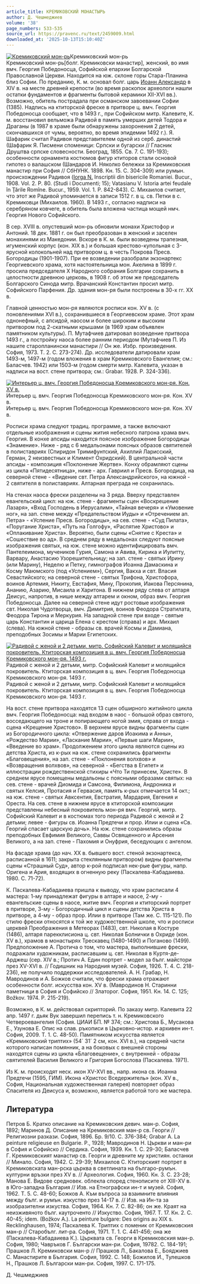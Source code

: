 ```yaml
---
article_title: КРЕМИКОВСКИЙ МОНАСТЫРЬ
author: Д. Чешмеджиев
volume: '38'
page_numbers: 533-535
source_url: https://pravenc.ru/text/2459009.html
downloaded_at: '2025-10-13T15:10:40Z'
---
```


[![Кремиковский мон-рь](https://pravenc.ru/data/2019/08/11/1236500689/i200.jpg "Кликните для увеличения картинки")](https://pravenc.ru/data/2019/08/11/1236500689/i400.jpg)Кремиковский мон-рь  
Кремиковский мон-рь[болг. Кремиковски манастир], женский, во имя вмч. Георгия Победоносца, Софийской епархии Болгарской Православной Церкви. Находится на юж. склоне горы Стара-Планина близ Софии. По преданию, К. м. основал болг. царь [Иоанн Александр](<https://pravenc.ru/text/Иоанн Александр.html>) в XIV в. на месте древней крепости (во время раскопок археологи нашли остатки фундаментов и фрагменты бытовой керамики ХII-ХVI вв.). Возможно, обитель пострадала при османском завоевании Софии (1385). Надпись на ктиторской фреске в притворе ц. вмч. Георгия Победоносца сообщает, что в 1493 г., при Софийском митр. Калевите, К. м. восстановил вельможа Радивой в память умерших детей Тодора и Драганы (в 1987 в храме были обнаружены захоронения 2 детей, скончавшихся от чумы, вероятно, во время эпидемии 1492 г.). Я. Шафарик считал Радивоя представителем одной из серб. династий (Шафарик Я. Писмени споменици: Српски и бугарски // Гласник Друштва српске словесности. Београд, 1855. Св. 7. С. 191-193); особенности орнамента костюмов фигур ктиторов стали основой гипотез о валашском (Шандаров И. Няколко бележки за Кремиковския манастир при София // СбНУНК. 1898. Кн. 15. С. 304-309) или румын. происхождении Радивоя ([Iorga N.](<https://pravenc.ru/text/Iorga N .html>) Inscriptii din bisericile Romaniei. Bucur., 1908. Vol. 2. Р. 80. (Studi i Documenti; 15); Vatasianu V. Istoria artei feudale în Ţările Romîne. Bucur., 1959. Vol. 1. Р. 842-843). С. Михаилов считает, что этот же Радивой упоминается в записи 1512 г. в ц. св. Петки в с. Кремиковци (Михаилов. 1960). В 1493 г., согласно надписи на серебряном ковчеге, в обитель была вложена частица мощей нмч. Георгия Нового Софийского.

В сер. ХVIII в. опустевший мон-рь обновили монахи Христофор и Антоний. 18 дек. 1881 г. он был преобразован в женский и заселен монахинями из Македонии. Вскоре в К. м. были возведены трапезная, игуменский корпус (кон. XIX в.) и большая крестово-купольная с 3-ярусной колокольней над притвором ц. в честь Покрова Пресв. Богородицы (1901-1907). При ее возведении разобрали экзонартекс Георгиевского храма, хотя настоятельница мон. Акелина в 1899 г. просила председателя Х Народного собрания Болгарии сохранить в целостности древнюю церковь, в 1908 г. об этом же председатель Болгарского Синода митр. Врачанский Константин просил митр. Софийского Парфения. Др. здания мон-ря были построены в 30-х гг. XX в.

Главной ценностью мон-ря являются росписи кон. XV в. (с поновлениями XVI в.), сохранившиеся в Георгиевском храме. Этот храм однонефный, с апсидой, наосом и более широким и высоким притвором под 2-скатными крышами (в 1969 храм объявлен памятником культуры). П. Мутафчиев датировал возведение притвора 1493 г., а постройку наоса более ранним периодом (Мутафчиев П. Из нашите старопланински манастири // Он же. Избр. произведения. София, 1973. Т. 2. С. 273-274). Др. исследователи датировали храм 1493-м, 1497-м (годом вложения в храм Кремиковского Евангелия; см.: Баласчев. 1942) или 1503-м (годом смерти митр. Калевита, указан в надписи на вост. стене притвора; см.: Grabar. 1928. P. 324-336).

[![Интерьер ц. вмч. Георгия Победоносца Кремиковского мон-ря. Кон. XV в.](https://pravenc.ru/data/2019/08/11/1236500852/i200.jpg "Кликните для увеличения картинки")](https://pravenc.ru/data/2019/08/11/1236500852/i400.jpg)Интерьер ц. вмч. Георгия Победоносца Кремиковского мон-ря. Кон. XV в.  
Интерьер ц. вмч. Георгия Победоносца Кремиковского мон-ря. Кон. XV в.

Росписи храма следуют традиц. программе, а также включают отдельные изображения и сцены жития небесного патрона храма вмч. Георгия. В конхе апсиды находится поясное изображение Богородицы «Знамение». Ниже - ряд с 6 медальонами поясных образов святителей в полиставриях (Спиридон Тримифунтский, Ахиллий Ларисский, Герман, 2 неизвестных и Климент Охридский). В центральной части апсиды - композиция «Поклонение Жертве». Конху обрамляют сцены из цикла «Пятидесятница», ниже - арх. Гавриил и Пресв. Богородица, на северной стене - «Видение свт. Петра Александрийского», на южной - 2 святителя в полиставриях. Алтарная преграда не сохранилась.

На стенах наоса фрески разделены на 3 ряда. Вверху представлен евангельский цикл: на юж. стене - фрагменты сцен «Воскрешение Лазаря», «Вход Господень в Иерусалим», «Тайная вечеря» и «Умовение ног», на зап. стене между «Предательством Иуды» и «Отречением ап. Петра» - «Успение Пресв. Богородицы», на сев. стене - «Суд Пилата», «Поругание Христа», «Путь на Голгофу», «Распятие Христово» и «Оплакивание Христа». Вероятно, были сцены «Снятие с Креста» и «Сошествие во ад». В среднем ряду в медальонах следуют поясные изображения святых, на юж. стене можно идентифицировать вмч. Пантелеимона, мучеников Гурия, Самона и Авива, Кирика и Иулитту, Варвару, Анастасию Узорешительницу; на зап. стене - святых Ирину (или Марину), Неделю и Петку, гимнографов Иоанна Дамаскина и Косму Маюмского (под «Успением»), Сергия, Вакха и свт. Власия Севастийского; на северной стене - святых Трифона, Христофора, воинов Артемия, Никиту, Евстафия, Мину, Прокопия, Иакова Персянина, Ананию, Азарию, Мисаила и Харитона. В нижнем ряду слева от алтаря Деисус, напротив, в нише между алтарем и окном, образ вмч. Георгия Победоносца. Далее на северной стене идут ростовые изображения свт. Николая Чудотворца, вмч. Димитрия, воинов Феодора Стратилата, Феодора Тирона и Меркурия. На западной стене при входе - святые царь Константин и царица Елена с крестом (справа) и арх. Михаил (слева). На южной стене - образы св. врачей Космы и Дамиана, преподобных Зосимы и Марии Египетских.

[![Радивой с женой и 2 детьми, митр. Софийский Калевит и молящийся покровитель. Ктиторская композиция в ц. вмч. Георгия Победоносца Кремиковского мон-ря. 1493 г.](https://pravenc.ru/data/2019/08/11/1236501248/i200.jpg "Кликните для увеличения картинки")](https://pravenc.ru/data/2019/08/11/1236501248/i400.jpg)Радивой с женой и 2 детьми, митр. Софийский Калевит и молящийся покровитель. Ктиторская композиция в ц. вмч. Георгия Победоносца Кремиковского мон-ря. 1493 г.  
Радивой с женой и 2 детьми, митр. Софийский Калевит и молящийся покровитель. Ктиторская композиция в ц. вмч. Георгия Победоносца Кремиковского мон-ря. 1493 г.

На вост. стене притвора находятся 13 сцен обширного житийного цикла вмч. Георгия Победоносца: над входом в наос - большой образ святого, восседающего на троне и попирающего ногой змия, справа от входа - сцена «Крещение Христово». В верхнем ярусе видны фрагменты сцен из Богородичного цикла: «Отвержение даров Иоакима и Анны», «Рождество Марии», «Ласкание Марии», «Первые шаги Марии», «Введение во храм». Продолжением этого цикла являются сцены из детства Христа, из к-рых на юж. стене сохранились фрагменты «Благовещения», на зап. стене - «Поклонения волхвов» и «Возвращения волхвов», на северной - «Бегства в Египет» и иллюстрации рождественской стихиры «Что Ти принесем, Христе». В среднем ярусе помещены медальоны с поясными образами святых: на сев. стене - врачей Диомида и Самсона, Филимона, Андроника и святых Келсия, Протасия и Гервасия, память к-рых отмечается 14 окт.; на юж. стене - святых Авксентия, Евстратия, Мардария, Евгения и Ореста. На сев. стене в нижнем ярусе в ктиторской композиции представлены небесный покровитель мон-ря вмч. Георгий, митр. Софийский Калевит и в костюмах того периода Радивой с женой и 2 детьми; левее - фигуры св. Иоанна Предтечи и прор. Илии и сцена «Св. Георгий спасает царскую дочь». На юж. стене сохранились образы преподобных Евфимия Великого, Саввы Освященного и Арсения Великого, а на зап. стене - Пахомия и Онуфрия, беседующих с ангелом.

На фасаде храма (до нач. ХХ в. бывшего вост. стеной экзонартекса, расписанной в 1611; закрыта стеклянным притвором) видны фрагменты сцены «Страшный Суд», автор к-рой подписал нек-рые фигуры, напр. Оригена и Ария, входящих в огненную реку (Паскалева-Кабадаиева. 1980. С. 71-72).

К. Паскалева-Кабадаиева пришла к выводу, что храм расписали 4 мастера: 1-му принадлежат фигуры в алтаре и наосе, 2-му - евангельские сцены в наосе, житие вмч. Георгия и ктиторский портрет в притворе, 3-му - Богородичный цикл и сцены детства Христа в притворе, а 4-му - образ прор. Илии в притворе (Там же. С. 115-121). По стилю фрески относятся к той же художественной школе, что и росписи церквей Преображения в Метеорах (1483), свт. Николая в Костуре (1486), алтаря парекклисиона ц. свт. Николая Болнички в Охриде (кон. ХV в.), храмов в монастырях Трескавец (1480-1490) и Поганово (1499). Предположение А. Протича о том, что мастера, выполнившие фрески, подражали художникам, расписавшим ц. свт. Николая в Куртя-де-Арджеш (сер. XIV в.; Протич А. Един портрет - модел за бълг. майстори през ХV-ХVI в. // Годишник на Народния музей. София, 1926. Т. 4. С. 218-236), не получило поддержки исследователей. А. Н. Грабар, Н. Мавродинов и А. Божков считали, что фрески храма отражают особенности болг. искусства кон. XV в. (Мавродинов Н. Старинни паметници в София и Софийско // Златорог. София, 1951. Кн. 14. С. 125; Božkov. 1974. P. 215-219).

Возможно, в К. м. действовал скрипторий. По заказу митр. Калевита 22 апр. 1497 г. дьяк Вук завершил перепись т. н. Кремиковского Четвероевангелия (София. ЦИАИ БП. № 374; см.: Христова Б., Мусакова Е., Узунова Е. Опис на слав. ръкописи в Църковно-истор. и архивен ин-т. София, 2009. Т. 1. С. 48-50). Памятником искусства является «Кремиковский триптих» (54´
31´
2 см, кон. XVI в.), на средней части которого написан помянник, а на боковых с внешней стороны находятся сцены из цикла «Благовещение», с внутренней - образы святителей Василия Великого и Григория Богослова (Паскалева. 1971).

Из К. м. происходят неск. икон XV-XVI вв., напр. икона св. Иоанна Предтечи (1595, ГИМ). Икона «Христос Вседержитель» (кон. XV в., София, Национальная художественная галерея) повторяет образ Спасителя из Деисуса и, возможно, является работой того же мастера.

## Литература

Петров Б. Кратко описание на Кремиковския девич. ман-р. София, 1892; Маринов Д. Описание на Кремиковския ман-р св. Георги // Религиозни разкази. София, 1896. Бр. 9/10. С. 376-384; Grabar A. La peinture religieuse en Bulgarie. P., 1928; Мавродинов Н. Църкви и ман-ри в София и Софийско // Сердика. София, 1939. Кн. 1. С. 29-30; Баласчев Г. Кремиковският манастир св. Георги и древните му християн. останки // Минало. София, 1942. С. 29-39; Михаилов С. Ктиторският портрет в Кремиковската ман-рска църква в светлината на българо-румън. културни връзки през ХV в. // Археология. София, 1960. Кн. 3. С. 23-28; Манова Е. Видове средновек. облекла според стенописите от ХIII-ХV в. в Юго-западна България // Изв. на Етнографски ин-т и музей. София, 1962. Т. 5. С. 48-60; Божков А. Към въпроса за взаимните влияния между бълг. и румън. изкуство през 14-17 в. // Изв. на Ин-та за изобразителни изкуства. София, 1964. Кн. 7. С. 82-86; он же. Краят на неизживяното бълг. каутроченто // Изкуство. София, 1967. Т. 17. Кн. 2. С. 40-45; idem. (Božkov A.). La peinture bulgare: Des origins au XIX s. Recklinghausen, 1974; Паскалева К. Триптих с поменик от Кремиковския ман-р // Старобълг. лит-ра. София, 1971. Т. 1. С. 441-456; она же (Паскалева-Кабадаиева К.). Църквата св. Георги в Кремиковския ман-р. София, 1980; Чавръков Г. Български ман-ри. София, 19782. С. 184-191; Прашков Л. Кремиковски ман-р // Прашков Л., Бакалова Е., Бояджиев С. Манастирите в България. София, 1992. С. 148; Божилов И., Тулешков Н., Прашков Л. Български ман-ри. София, 1997. С. 171-175.

Д. Чешмеджиев
